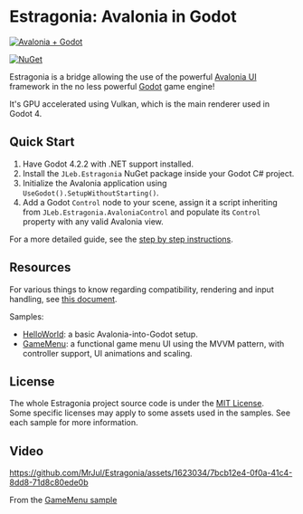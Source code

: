 # Estragonia: Avalonia in Godot

[![Avalonia + Godot](https://github.com/MrJul/Estragonia/blob/main/docs/av_plus_gd.png)](#)

[![NuGet](https://img.shields.io/nuget/v/JLeb.Estragonia)](https://www.nuget.org/packages/JLeb.Estragonia)

Estragonia is a bridge allowing the use of the powerful [Avalonia UI](https://github.com/AvaloniaUI/Avalonia) framework in the no less powerful [Godot](https://github.com/godotengine/godot) game engine!

It's GPU accelerated using Vulkan, which is the main renderer used in Godot 4.

## Quick Start

1. Have Godot 4.2.2 with .NET support installed.
2. Install the `JLeb.Estragonia` NuGet package inside your Godot C# project.
3. Initialize the Avalonia application using `UseGodot().SetupWithoutStarting()`.
4. Add a Godot `Control` node to your scene, assign it a script inheriting from `JLeb.Estragonia.AvaloniaControl` and populate its `Control` property with any valid Avalonia view.

For a more detailed guide, see the [step by step instructions](https://github.com/MrJul/Estragonia/blob/main/docs/setup.md).

## Resources

For various things to know regarding compatibility, rendering and input handling, see [this document](https://github.com/MrJul/Estragonia/blob/main/docs/toknow.md).

Samples:
- [HelloWorld](https://github.com/MrJul/Estragonia/tree/main/samples/HelloWorld): a basic Avalonia-into-Godot setup.
- [GameMenu](https://github.com/MrJul/Estragonia/tree/main/samples/GameMenu): a functional game menu UI using the MVVM pattern, with controller support, UI animations and scaling.

## License

The whole Estragonia project source code is under the [MIT License](https://github.com/MrJul/Estragonia/blob/main/license.txt).  
Some specific licenses may apply to some assets used in the samples. See each sample for more information.

## Video

https://github.com/MrJul/Estragonia/assets/1623034/7bcb12e4-0f0a-41c4-8dd8-71d8c80ede0b

From the [GameMenu sample](https://github.com/MrJul/Estragonia/tree/main/samples/GameMenu)
